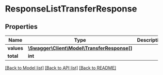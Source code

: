 # ResponseListTransferResponse

## Properties
Name | Type | Description | Notes
------------ | ------------- | ------------- | -------------
**values** | [**\Swagger\Client\Model\TransferResponse[]**](TransferResponse.md) |  | [optional] 
**total** | **int** |  | [optional] 

[[Back to Model list]](../README.md#documentation-for-models) [[Back to API list]](../README.md#documentation-for-api-endpoints) [[Back to README]](../README.md)


